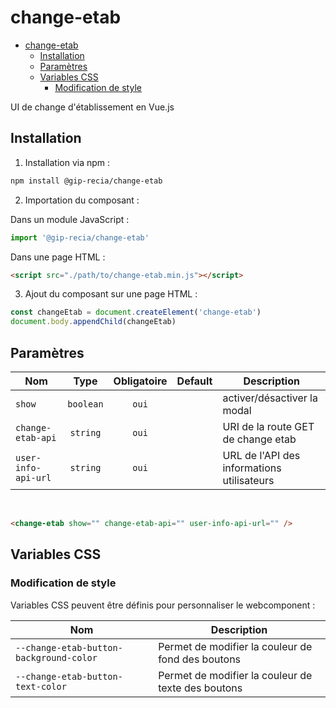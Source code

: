 # change-etab

- [change-etab](#change-etab)
  - [Installation](#installation)
  - [Paramètres](#paramètres)
  - [Variables CSS](#variables-css)
    - [Modification de style](#modification-de-style)

UI de change d'établissement en Vue.js

## Installation

1. Installation via npm :

```sh
npm install @gip-recia/change-etab
```

2. Importation du composant :

Dans un module JavaScript :

```js
import '@gip-recia/change-etab'
```

Dans une page HTML :

```html
<script src="./path/to/change-etab.min.js"></script>
```

3. Ajout du composant sur une page HTML :

```js
const changeEtab = document.createElement('change-etab')
document.body.appendChild(changeEtab)
```

## Paramètres

| Nom                 |   Type    | Obligatoire | Default | Description                                |
| ------------------- | :-------: | :---------: | :-----: | ------------------------------------------ |
| `show`              | `boolean` |    `oui`    |         | activer/désactiver la modal                |
| `change-etab-api`   | `string`  |    `oui`    |         | URI de la route GET de change etab         |
| `user-info-api-url` | `string`  |    `oui`    |         | URL de l'API des informations utilisateurs |

<br/>

```html
<change-etab show="" change-etab-api="" user-info-api-url="" />
```

## Variables CSS

### Modification de style

Variables CSS peuvent être définis pour personnaliser le webcomponent :

| Nom                                     | Description                                        |
| --------------------------------------- | -------------------------------------------------- |
| `--change-etab-button-background-color` | Permet de modifier la couleur de fond des boutons  |
| `--change-etab-button-text-color`       | Permet de modifier la couleur de texte des boutons |
